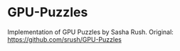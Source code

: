# GPU-Puzzles

Implementation of GPU Puzzles by Sasha Rush. Original: https://github.com/srush/GPU-Puzzles
